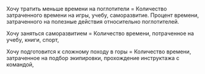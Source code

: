 Хочу тратить меньше времени на поглотители = Количество затраченного времени на игры, учебу, саморазвитие. Процент времени, затраченного на полезные действия относительно поглотителей. 

Хочу заняться саморазвитием = Количество времени, потраченное на учебу, книги, спорт, 

Хочу подготовится к сложному походу в горы = Количество времени, затраченное на подбор экипировки, прохождение инструктажа с командой, 